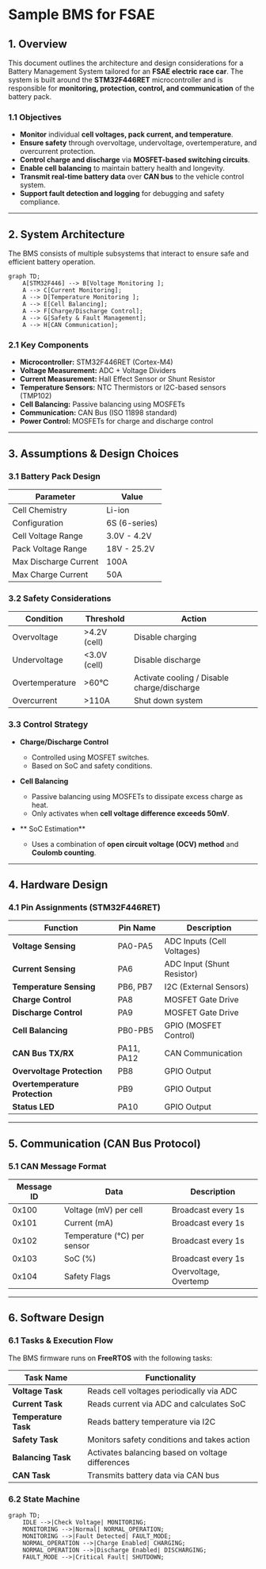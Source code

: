 #  Sample BMS for FSAE

## **1. Overview**
This document outlines the architecture and design considerations for a Battery Management System tailored for an **FSAE electric race car**. The system is built around the **STM32F446RET** microcontroller and is responsible for **monitoring, protection, control, and communication** of the battery pack.

### **1.1 Objectives**
- **Monitor** individual **cell voltages, pack current, and temperature**.
- **Ensure safety** through overvoltage, undervoltage, overtemperature, and overcurrent protection.
- **Control charge and discharge** via **MOSFET-based switching circuits**.
- **Enable cell balancing** to maintain battery health and longevity.
- **Transmit real-time battery data** over **CAN bus** to the vehicle control system.
- **Support fault detection and logging** for debugging and safety compliance.

---

## **2. System Architecture**
The BMS consists of multiple subsystems that interact to ensure safe and efficient battery operation.

```mermaid
graph TD;
    A[STM32F446] --> B[Voltage Monitoring ];
    A --> C[Current Monitoring];
    A --> D[Temperature Monitoring ];
    A --> E[Cell Balancing];
    A --> F[Charge/Discharge Control];
    A --> G[Safety & Fault Management];
    A --> H[CAN Communication];
```

### **2.1 Key Components**
- **Microcontroller:** STM32F446RET (Cortex-M4)
- **Voltage Measurement:** ADC + Voltage Dividers
- **Current Measurement:** Hall Effect Sensor or Shunt Resistor
- **Temperature Sensors:** NTC Thermistors or I2C-based sensors (TMP102)
- **Cell Balancing:** Passive balancing using MOSFETs
- **Communication:** CAN Bus (ISO 11898 standard)
- **Power Control:** MOSFETs for charge and discharge control

---

## **3. Assumptions & Design Choices**

### **3.1 Battery Pack Design**
| Parameter               | Value |
|------------------------|-------|
| Cell Chemistry         | Li-ion |
| Configuration         | 6S (6-series) |
| Cell Voltage Range     | 3.0V - 4.2V |
| Pack Voltage Range     | 18V - 25.2V |
| Max Discharge Current | 100A |
| Max Charge Current    | 50A |

### **3.2 Safety Considerations**
| Condition          | Threshold  | Action |
|--------------------|------------|---------|
| Overvoltage       | >4.2V (cell) | Disable charging |
| Undervoltage      | <3.0V (cell) | Disable discharge |
| Overtemperature   | >60°C | Activate cooling / Disable charge/discharge |
| Overcurrent       | >110A | Shut down system |

### **3.3 Control Strategy**
- **Charge/Discharge Control**
  - Controlled using MOSFET switches.
  - Based on SoC  and safety conditions.

- **Cell Balancing**
  - Passive balancing using MOSFETs to dissipate excess charge as heat.
  - Only activates when **cell voltage difference exceeds 50mV**.

- ** SoC Estimation**
  - Uses a combination of **open circuit voltage (OCV) method** and **Coulomb counting**.

---

## **4. Hardware Design**

### **4.1 Pin Assignments (STM32F446RET)**
| Function                  | Pin Name    | Description |
|--------------------------|------------|-------------|
| **Voltage Sensing**       | PA0-PA5    | ADC Inputs (Cell Voltages) |
| **Current Sensing**       | PA6        | ADC Input (Shunt Resistor) |
| **Temperature Sensing**   | PB6, PB7   | I2C (External Sensors) |
| **Charge Control**        | PA8        | MOSFET Gate Drive |
| **Discharge Control**     | PA9        | MOSFET Gate Drive |
| **Cell Balancing**        | PB0-PB5    | GPIO (MOSFET Control) |
| **CAN Bus TX/RX**         | PA11, PA12 | CAN Communication |
| **Overvoltage Protection** | PB8        | GPIO Output |
| **Overtemperature Protection** | PB9    | GPIO Output |
| **Status LED**            | PA10       | GPIO Output |

---

## **5. Communication (CAN Bus Protocol)**

### **5.1 CAN Message Format**
| **Message ID** | **Data**                  | **Description** |
|--------------|--------------------------|----------------|
| 0x100       | Voltage (mV) per cell      | Broadcast every 1s |
| 0x101       | Current (mA)               | Broadcast every 1s |
| 0x102       | Temperature (°C) per sensor | Broadcast every 1s |
| 0x103       | SoC (%)                    | Broadcast every 1s |
| 0x104       | Safety Flags               | Overvoltage, Overtemp |

---

## **6. Software Design**

### **6.1 Tasks & Execution Flow**
The BMS firmware runs on **FreeRTOS** with the following tasks:

| Task Name        | Functionality |
|------------------|--------------|
| **Voltage Task** | Reads cell voltages periodically via ADC |
| **Current Task** | Reads current via ADC and calculates SoC |
| **Temperature Task** | Reads battery temperature via I2C |
| **Safety Task** | Monitors safety conditions and takes action |
| **Balancing Task** | Activates balancing based on voltage differences |
| **CAN Task** | Transmits battery data via CAN bus |

### **6.2 State Machine**
```mermaid
graph TD;
    IDLE -->|Check Voltage| MONITORING;
    MONITORING -->|Normal| NORMAL_OPERATION;
    MONITORING -->|Fault Detected| FAULT_MODE;
    NORMAL_OPERATION -->|Charge Enabled| CHARGING;
    NORMAL_OPERATION -->|Discharge Enabled| DISCHARGING;
    FAULT_MODE -->|Critical Fault| SHUTDOWN;
```

